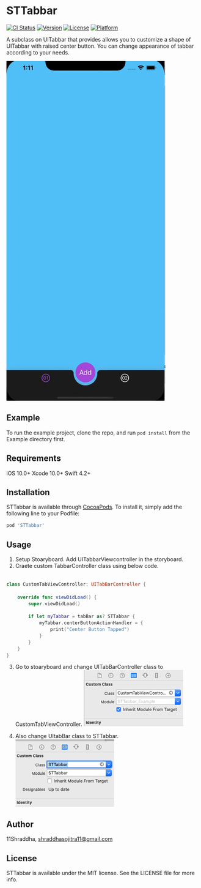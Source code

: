 # STTabbar

[![CI Status](https://img.shields.io/travis/11Shraddha/STTabbar.svg?style=flat)](https://travis-ci.org/11Shraddha/STTabbar)
[![Version](https://img.shields.io/cocoapods/v/STTabbar.svg?style=flat)](https://cocoapods.org/pods/STTabbar)
[![License](https://img.shields.io/cocoapods/l/STTabbar.svg?style=flat)](https://cocoapods.org/pods/STTabbar)
[![Platform](https://img.shields.io/cocoapods/p/STTabbar.svg?style=flat)](https://cocoapods.org/pods/STTabbar)


A subclass on UITabbar that provides allows you to customize a shape of UITabbar with raised center button.  You can change appearance of tabbar according to your needs.  

![alt tag](https://github.com/11Shraddha/STTabbar/blob/master/Tabbar_GIF.gif)


## Example

To run the example project, clone the repo, and run `pod install` from the Example directory first.

## Requirements
iOS 10.0+
Xcode 10.0+
Swift 4.2+


## Installation

STTabbar is available through [CocoaPods](https://cocoapods.org). To install
it, simply add the following line to your Podfile:

```ruby
pod 'STTabbar'
```

## Usage


1. Setup Stoaryboard. Add UITabbarViewcontroller in the storyboard.
2. Craete custom TabbarController class using below code.


```Swift

class CustomTabViewController: UITabBarController {

    override func viewDidLoad() {
        super.viewDidLoad()
        
        if let myTabbar = tabBar as? STTabbar {
            myTabbar.centerButtonActionHandler = {
                print("Center Button Tapped")
            }
        }
    }
}
```
3. Go to stoaryboard and change UITabBarController class to CustomTabViewController.
![alt tag](https://github.com/11Shraddha/STTabbar/blob/master/TabbarVCClass.png)





4. Also change UItabBar class to STTabbar.
![alt tag](https://github.com/11Shraddha/STTabbar/blob/master/Tabbarclass.png)


## Author

11Shraddha, shraddhasojitra11@gmail.com

## License

STTabbar is available under the MIT license. See the LICENSE file for more info.
